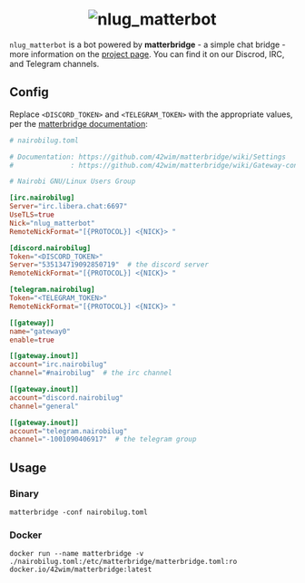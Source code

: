 <h1 align="center">
  <img src="https://imgur.com/uyG2o2l.png" alt="nlug_matterbot">
</h1>

`nlug_matterbot` is a bot powered by **matterbridge** - a simple chat bridge - more information on the [project page](https://github.com/42wim/matterbridge). You can find it on our Discrod, IRC, and Telegram channels.

## Config

Replace `<DISCORD_TOKEN>` and `<TELEGRAM_TOKEN>` with the appropriate values, per the [matterbridge documentation](https://github.com/42wim/matterbridge/wiki/Gateway-config-%28basic%29):

```toml
# nairobilug.toml

# Documentation: https://github.com/42wim/matterbridge/wiki/Settings
#              : https://github.com/42wim/matterbridge/wiki/Gateway-config-%28basic%29

# Nairobi GNU/Linux Users Group

[irc.nairobilug]
Server="irc.libera.chat:6697"
UseTLS=true
Nick="nlug_matterbot"
RemoteNickFormat="[{PROTOCOL}] <{NICK}> "

[discord.nairobilug]
Token="<DISCORD_TOKEN>"
Server="535134719092850719"  # the discord server
RemoteNickFormat="[{PROTOCOL}] <{NICK}> "

[telegram.nairobilug]
Token="<TELEGRAM_TOKEN>"
RemoteNickFormat="[{PROTOCOL}] <{NICK}> "

[[gateway]]
name="gateway0"
enable=true

[[gateway.inout]]
account="irc.nairobilug"
channel="#nairobilug"  # the irc channel

[[gateway.inout]]
account="discord.nairobilug"
channel="general"

[[gateway.inout]]
account="telegram.nairobilug"
channel="-1001090406917"  # the telegram group
```

## Usage

### Binary

```
matterbridge -conf nairobilug.toml
```

### Docker

```
docker run --name matterbridge -v ./nairobilug.toml:/etc/matterbridge/matterbridge.toml:ro docker.io/42wim/matterbridge:latest
```
